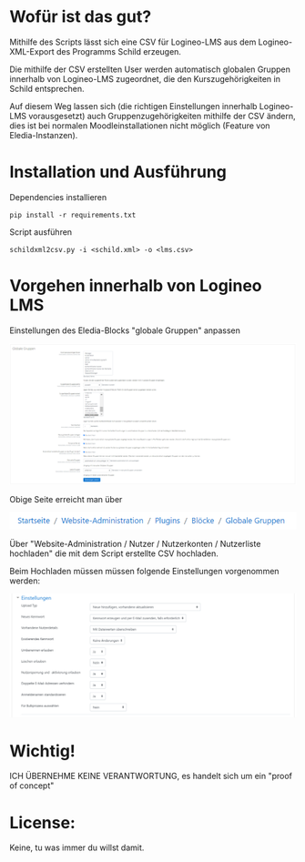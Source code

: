# Wofür ist das gut?

Mithilfe des Scripts lässt sich eine CSV für Logineo-LMS aus dem Logineo-XML-Export des Programms Schild erzeugen.

Die mithilfe der CSV erstellten User werden automatisch globalen Gruppen innerhalb von Logineo-LMS zugeordnet, die den Kurszugehörigkeiten in Schild entsprechen.

Auf diesem Weg lassen sich (die richtigen Einstellungen innerhalb Logineo-LMS vorausgesetzt) auch Gruppenzugehörigkeiten mithilfe der CSV ändern, dies ist bei normalen Moodleinstallationen nicht möglich (Feature von Eledia-Instanzen).

# Installation und Ausführung

Dependencies installieren

```
pip install -r requirements.txt
```

Script ausführen

```
schildxml2csv.py -i <schild.xml> -o <lms.csv>
```

# Vorgehen innerhalb von Logineo LMS

Einstellungen des Eledia-Blocks "globale Gruppen" anpassen

![Block: globale Gruppen](https://github.com/liebero3/schildxmllms/blob/master/images/globale-gruppen.png)

Obige Seite erreicht man über

![Pfad zu globale Gruppen](https://github.com/liebero3/schildxmllms/blob/master/images/path_gl-gruppen.png)

Über "Website-Administration / Nutzer / Nutzerkonten / Nutzerliste hochladen" die mit dem Script erstellte CSV hochladen.

Beim Hochladen müssen müssen folgende Einstellungen vorgenommen werden:

![Einstellungen Upload](https://github.com/liebero3/schildxmllms/blob/master/images/upload_einstellungen.png)

# Wichtig!

ICH ÜBERNEHME KEINE VERANTWORTUNG, es handelt sich um ein "proof of concept"

# License:

Keine, tu was immer du willst damit.
